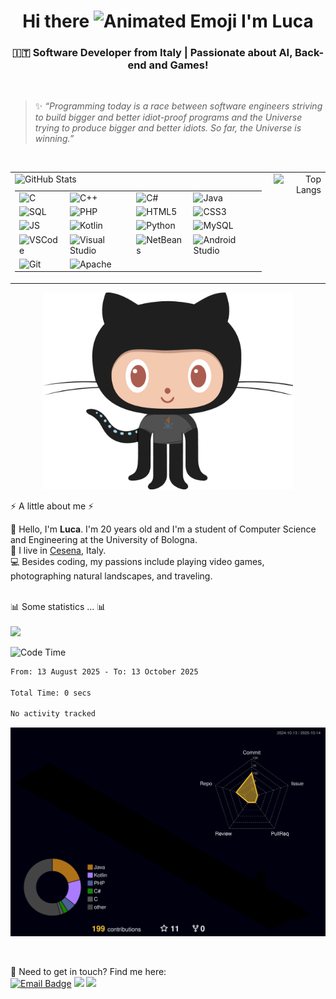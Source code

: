 <h1 align="center">Hi there <img src="https://iam-weijie.github.io/wave/hand-emoji.svg" alt="Animated Emoji" width="50" height="50"> I'm Luca</h1>


<h3 align="center">🇮🇹 Software Developer from Italy | Passionate about AI, Back-end and Games!</h3>

</br>

> ✨ *“Programming today is a race between software engineers striving to build bigger and better idiot-proof programs and the Universe trying to produce bigger and better idiots. So far, the Universe is winning.”*

</br>

<table align="center" cellpadding="0" cellspacing="0" border="0">
  <tr>
    <td valign="top" align="left" style="padding-right:12px;">
      <img src="https://github-readme-stats-black-alpha-63.vercel.app/api?username=Hachi-69&show_icons=true&hide_border=false&line_height=21&show_owner=true&theme=omni&count_private=true&v=3" alt="GitHub Stats" border="0" />
      <table cellpadding="0" cellspacing="4" border="0" style="margin-top:10px;">
        <tr>
          <td><img src="https://img.shields.io/badge/-C-A8B9CC?style=flat-square&logo=C&logoColor=white" alt="C" /></td>
          <td><img src="https://img.shields.io/badge/-C++-00599C?style=flat-square&logo=C%2B%2B&logoColor=white" alt="C++" /></td>
          <td><img src="https://img.shields.io/badge/-C%23-239120?style=flat-square&logo=C%23&logoColor=white" alt="C#" /></td>
          <td><img src="https://img.shields.io/badge/-Java-007396?style=flat-square&logo=Java&logoColor=white" alt="Java" /></td>
        </tr>
        <tr>
          <td><img src="https://img.shields.io/badge/-SQL-4479A1?style=flat-square&logo=MySQL&logoColor=white" alt="SQL" /></td>
          <td><img src="https://img.shields.io/badge/-PHP-777BB4?style=flat-square&logo=PHP&logoColor=white" alt="PHP" /></td>
          <td><img src="https://img.shields.io/badge/-HTML5-E34F26?style=flat-square&logo=HTML5&logoColor=white" alt="HTML5" /></td>
          <td><img src="https://img.shields.io/badge/-CSS3-1572B6?style=flat-square&logo=CSS3&logoColor=white" alt="CSS3" /></td>
        </tr>
        <tr>
          <td><img src="https://img.shields.io/badge/-JavaScript-F7DF1E?style=flat-square&logo=JavaScript&logoColor=black" alt="JS" /></td>
          <td><img src="https://img.shields.io/badge/-Kotlin-7F52FF?style=flat-square&logo=Kotlin&logoColor=white" alt="Kotlin" /></td>
          <td><img src="https://img.shields.io/badge/-Python-3776AB?style=flat-square&logo=Python&logoColor=white" alt="Python" /></td>
          <td><img src="https://img.shields.io/badge/-MySQL-4479A1?style=flat-square&logo=MySQL&logoColor=white" alt="MySQL" /></td>
        </tr>
        <tr>
          <td><img src="https://img.shields.io/badge/-Visual%20Studio%20Code-007ACC?style=flat-square&logo=Visual%20Studio%20Code&logoColor=white" alt="VSCode" /></td>
          <td><img src="https://img.shields.io/badge/-Visual%20Studio-5C2D91?style=flat-square&logo=Visual%20Studio&logoColor=white" alt="Visual Studio" /></td>
          <td><img src="https://img.shields.io/badge/-NetBeans-1869A6?style=flat-square&logo=Apache%20NetBeans&logoColor=white" alt="NetBeans" /></td>
          <td><img src="https://img.shields.io/badge/-Android%20Studio-3DDC84?style=flat-square&logo=Android%20Studio&logoColor=white" alt="Android Studio" /></td>
        </tr>
        <tr>
          <td><img src="https://img.shields.io/badge/-Git-F05032?style=flat-square&logo=Git&logoColor=white" alt="Git" /></td>
          <td><img src="https://img.shields.io/badge/-Apache-D22128?style=flat-square&logo=Apache&logoColor=white" alt="Apache" /></td>
        </tr>
      </table>
    </td>
    <td valign="top" align="right">
      <img src="https://github-readme-stats-black-alpha-63.vercel.app/api/top-langs?username=Hachi-69&count_private=true&theme=omni&langs_count=11&hide_border=false&v=3" alt="Top Langs" border="0" />
    </td>
  </tr>
</table>

<p align="center">
  
<img src= "./my-octo-lang.png" width="400px"/>
</p>
⚡️ A little about me ⚡️<br/>
<p>
🧔 Hello, I'm <b>Luca</b>. I'm 20 years old and I'm a student of Computer Science and Engineering at the University of Bologna.<br/>
💼 I live in <a href="https://www.google.com/maps?q=cesena">Cesena</a>, Italy.<br/>
💻 Besides coding, my passions include playing video games, photographing natural landscapes, and traveling.<br/>
</p>

<!-- 🎶Now playing ...🎶<br/>
<a href="https://spotify-informer-l8rq.vercel.app/">
<img height="75" src="https://spotify-informer-l8rq.vercel.app/api"/>
</a><br/>
<a href="https://github.com/MrStanDu33/spotify-informer"><img src="https://img.shields.io/badge/built%20with%20Spotify‑Informer-1ED760.svg?style=flat-square&logo=spotify&logoColor=white"/></a>-->
</br>
📊 Some statistics ... 📊<br/><br/>

<img src="http://views.whatilearened.today/views/github/Hachi-69/views.svg"/>

![Code Time](http://img.shields.io/badge/Code%20Time-2%2C759%20hrs%2051%20mins-blue)

<!--START_SECTION:waka-->

```txt
From: 13 August 2025 - To: 13 October 2025

Total Time: 0 secs

No activity tracked
```

<!--END_SECTION:waka-->

![](./profile-3d-contrib/profile-night-rainbow.svg)

</br>
<p>
📣 Need to get in touch? Find me here:<br/>
<a href="https://mail.google.com/mail/?view=cm&fs=1&to=turilloluca2005@gmail.com&su=[GitHub]%20🔥%20Contact&body=Hi%20Luca%2C%0A%0AI%20am%20contacting%20you%20today%20after%20seeing%20your%20GitHub%20profile%20to%20..."><img src="https://img.shields.io/badge/e‑mail-D14836.svg?style=for-the-badge&logo=GMail&logoColor=white" alt="Email Badge"/></a>
<a href="https://instagram.com/0icrel_0nidomoc/"><img src="https://img.shields.io/badge/instagram-E4405F.svg?style=for-the-badge&logo=instagram&logoColor=white"/></a>
<a href="https://www.linkedin.com/in/luca-turillo/"><img src="https://img.shields.io/badge/linkedin-0077B5.svg?style=for-the-badge&logo=linkedin&logoColor=white"/></a>
</p>

